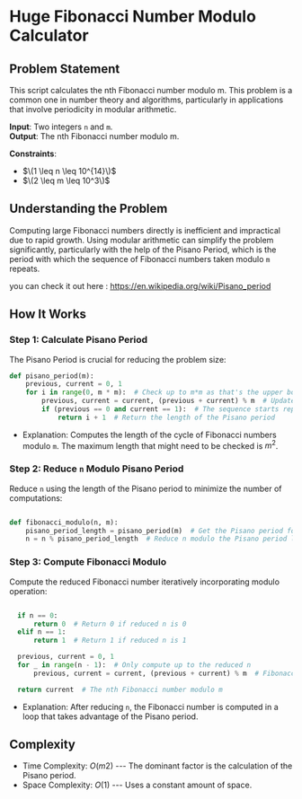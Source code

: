 # Huge Fibonacci Number Modulo Calculator

## Problem Statement
This script calculates the nth Fibonacci number modulo m. This problem is a common one in number theory and algorithms, particularly in applications that involve periodicity in modular arithmetic.

**Input**: Two integers `n` and `m`.  
**Output**: The nth Fibonacci number modulo m.

**Constraints**:
- $\(1 \leq n \leq 10^{14}\)$
- $\(2 \leq m \leq 10^3\)$

## Understanding the Problem
Computing large Fibonacci numbers directly is inefficient and impractical due to rapid growth. Using modular arithmetic can simplify the problem significantly, particularly with the help of the Pisano Period, which is the period with which the sequence of Fibonacci numbers taken modulo `m` repeats. 

you can check it out here : https://en.wikipedia.org/wiki/Pisano_period

## How It Works

### Step 1: Calculate Pisano Period
The Pisano Period is crucial for reducing the problem size:
```python
def pisano_period(m):
    previous, current = 0, 1
    for i in range(0, m * m):  # Check up to m*m as that's the upper bound for the period length
        previous, current = current, (previous + current) % m  # Update the Fibonacci sequence mod m
        if (previous == 0 and current == 1):  # The sequence starts repeating with 0, 1
            return i + 1  # Return the length of the Pisano period
```
-   Explanation: Computes the length of the cycle of Fibonacci numbers modulo `m`. The maximum length that might need to be checked is $m^2$.

### Step 2: Reduce `n` Modulo Pisano Period

Reduce `n` using the length of the Pisano period to minimize the number of computations:

```python

def fibonacci_modulo(n, m):
    pisano_period_length = pisano_period(m)  # Get the Pisano period for m
    n = n % pisano_period_length  # Reduce n modulo the Pisano period length
```

### Step 3: Compute Fibonacci Modulo

Compute the reduced Fibonacci number iteratively incorporating modulo operation:

```python

  if n == 0:
      return 0  # Return 0 if reduced n is 0
  elif n == 1:
      return 1  # Return 1 if reduced n is 1

  previous, current = 0, 1
  for _ in range(n - 1):  # Only compute up to the reduced n
      previous, current = current, (previous + current) % m  # Fibonacci calculation with modulo

  return current  # The nth Fibonacci number modulo m
```

-   Explanation: After reducing `n`, the Fibonacci number is computed in a loop that takes advantage of the Pisano period.

Complexity
----------

-   Time Complexity: $O(m2)$ --- The dominant factor is the calculation of the Pisano period.
-   Space Complexity: $O(1)$ --- Uses a constant amount of space.
